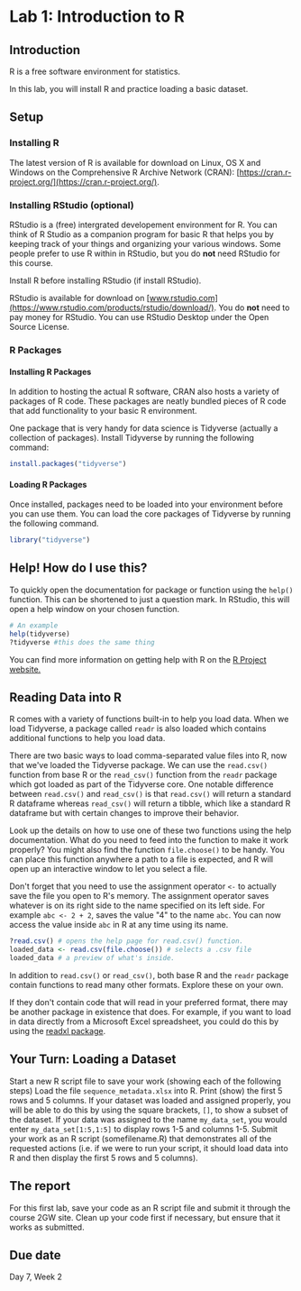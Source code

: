 # Lab 1: Introduction to R

## Introduction

R is a free software environment for statistics. 

In this lab, you will install R and practice loading a basic dataset.

## Setup

### Installing R

The latest version of R is available for download on Linux, OS X and Windows on the Comprehensive R Archive Network (CRAN): [https://cran.r-project.org/](https://cran.r-project.org/).

### Installing RStudio (optional)

RStudio is a (free) intergrated developement environment for R. You can think of R Studio as a companion program for basic R that helps you by keeping track of your things and organizing your various windows. Some people prefer to use R within in RStudio, but you do **not** need RStudio for this course.

Install R before installing RStudio (if install RStudio).

RStudio is available for download on [www.rstudio.com](https://www.rstudio.com/products/rstudio/download/). You do **not** need to pay money for RStudio. You can use RStudio Desktop under the Open Source License.

### R Packages

#### Installing R Packages

In addition to hosting the actual R software, CRAN also hosts a variety of packages of R code. These packages are neatly bundled pieces of R code that add functionality to your basic R environment.

One package that is very handy for data science is Tidyverse (actually a collection of packages). Install Tidyverse by running the following command:

```r
install.packages("tidyverse")
```

#### Loading R Packages

Once installed, packages need to be loaded into your environment before you can use them. You can load the core packages of Tidyverse by running the following command.

```r
library("tidyverse")
```

## Help! How do I use this?

To quickly open the documentation for package or function using the `help()` function. This can be shortened to just a question mark. In RStudio, this will open a help window on your chosen function.

```r
# An example
help(tidyverse)
?tidyverse #this does the same thing
```

You can find more information on getting help with R on the [R Project website.](https://www.r-project.org/help.html)


## Reading Data into R

R comes with a variety of functions built-in to help you load data. When we load Tidyverse, a package called `readr` is also loaded which contains additional functions to help you load data.

There are two basic ways to load comma-separated value files into R, now that we've loaded the Tidyverse package. We can use the `read.csv()` function from base R or the `read_csv()` function from the `readr` package which got loaded as part of the Tidyverse core. One notable difference between `read.csv()` and `read_csv()` is that `read.csv()` will return a standard R dataframe whereas `read_csv()` will return a tibble, which like a standard R dataframe but with certain changes to improve their behavior. 


Look up the details on how to use one of these two functions using the help documentation. What do you need to feed into the function to make it work properly? You might also find the function `file.choose()` to be handy. You can place this function anywhere a path to a file is expected, and R will open up an interactive window to let you select a file. 

Don't forget that you need to use the assignment operator `<-` to actually save the file you open to R's memory. The assignment operator saves whatever is on its right side to the name specified on its left side. For example `abc <- 2 + 2`, saves the value "4" to the name `abc`. You can now access the value inside `abc` in R at any time using its name.

```r
?read.csv() # opens the help page for read.csv() function.
loaded_data <- read.csv(file.choose()) # selects a .csv file
loaded_data # a preview of what's inside.
```

In addition to `read.csv()` or `read_csv()`, both base R and the `readr` package contain functions to read many other formats. Explore these on your own.

If they don't contain code that will read in your preferred format, there may be another package in existence that does. For example, if you want to load in data directly from a Microsoft Excel spreadsheet, you could do this by using the [readxl package](http://readxl.tidyverse.org/).

## Your Turn: Loading a Dataset

Start a new R script file to save your work (showing each of the following steps)
Load the file `sequence_metadata.xlsx` into R. Print (show) the first 5 rows and 5 columns. If your dataset was loaded and assigned properly, you will be able to do this by using the square brackets, `[]`, to show a subset of the dataset. If your data was assigned to the name `my_data_set`, you would enter `my_data_set[1:5,1:5]` to display rows 1-5 and columns 1-5. Submit your work as an R script (somefilename.R) that demonstrates all of the requested actions (i.e. if we were to run your script, it should load data into R and then display the first 5 rows and 5 columns).

## The report

For this first lab, save your code as an R script file and submit it through the course 2GW site. Clean up your code first if necessary, but ensure that it works as submitted.

## Due date

Day 7, Week 2
